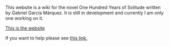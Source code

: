 This website is a wiki for the novel One Hundred Years of Solitude written by Gabriel García Márquez. It is still in development and currently I am only one working on it. 

[This is the website](https://hundredyearssolitude.github.io/)

If you want to help please see [this link.](https://hundredyearssolitude.github.io/pages/helpme.html)

